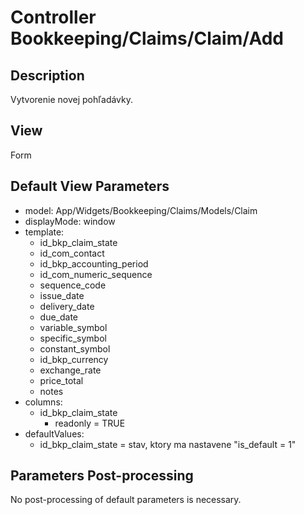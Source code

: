 # Controller Bookkeeping/Claims/Claim/Add

## Description

Vytvorenie novej pohľadávky.

## View

Form

## Default View Parameters

* model: App/Widgets/Bookkeeping/Claims/Models/Claim
* displayMode: window
* template:
  * id_bkp_claim_state
  * id_com_contact
  * id_bkp_accounting_period
  * id_com_numeric_sequence
  * sequence_code
  * issue_date
  * delivery_date
  * due_date
  * variable_symbol
  * specific_symbol
  * constant_symbol
  * id_bkp_currency
  * exchange_rate
  * price_total
  * notes
* columns:
  * id_bkp_claim_state
    * readonly = TRUE
* defaultValues:
  * id_bkp_claim_state = stav, ktory ma nastavene "is_default = 1"

## Parameters Post-processing

No post-processing of default parameters is necessary.
